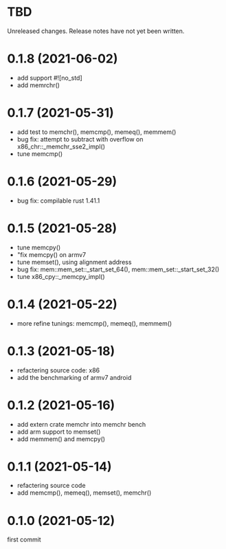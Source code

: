 TBD
===
Unreleased changes. Release notes have not yet been written.

0.1.8 (2021-06-02)
=====

* add support #!\[no_std\]
* add memrchr()

0.1.7 (2021-05-31)
=====

* add test to memchr(), memcmp(), memeq(), memmem()
* bug fix: attempt to subtract with overflow on x86_chr::_memchr_sse2_impl()
* tune memcmp()

0.1.6 (2021-05-29)
=====

* bug fix: compilable rust 1.41.1

0.1.5 (2021-05-28)
=====

* tune memcpy()
* "fix memcpy() on armv7
* tune memset(), using alignment address
* bug fix: mem::mem_set::_start_set_64(), mem::mem_set::_start_set_32()
* tune x86_cpy::_memcpy_impl()

0.1.4 (2021-05-22)
=====

* more refine tunings: memcmp(), memeq(), memmem()

0.1.3 (2021-05-18)
=====

* refactering source code: x86
* add the benchmarking of armv7 android

0.1.2 (2021-05-16)
=====

* add extern crate memchr into memchr bench
* add arm support to memset()
* add memmem() and memcpy()

0.1.1 (2021-05-14)
=====

* refactering source code
* add memcmp(), memeq(), memset(), memchr()

0.1.0 (2021-05-12)
=====

first commit
